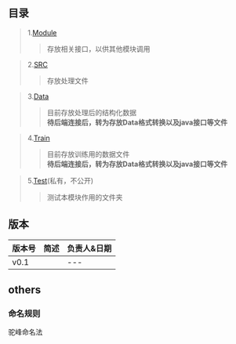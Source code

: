 ## 目录
> 1.[Module](Module)
>> 存放相关接口，以供其他模块调用

> 2.[SRC](SRC)
>> 存放处理文件

> 3.[Data](Data)
>>  目前存放处理后的结构化数据     
>> __待后端连接后，转为存放Data格式转换以及java接口等文件__

> 4.[Train](Train)
>> 目前存放训练用的数据文件       
>> __待后端连接后，转为存放Data格式转换以及java接口等文件__

> 5.[Test](__Test)(私有，不公开)
>> 测试本模块作用的文件夹

## 版本
| 版本号 | 简述 | 负责人&日期 |
| --- | --- | --- |
| v0.1 |  | --- |

## others
### 命名规则
驼峰命名法